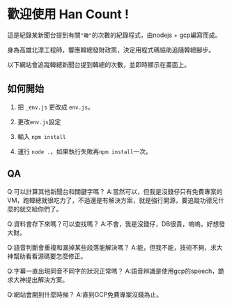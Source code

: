 # 歡迎使用 Han Count !

這是紀錄某新聞台提到有關`"韓"`的次數的紀錄程式，由nodejs + gcp編寫而成。

身為高雄北漂工程師，響應韓總發財政策，決定用程式碼協助追隨韓總腳步。

以下網站會追蹤韓總新聞台提到韓總的次數，並即時顯示在畫面上。

## 如何開始

1. 把 `_env.js` 更改成 `env.js`。

2. 更改`env.js`設定

3. 輸入 `npm install`

4. 運行 `node .`，如果執行失敗再`npm install`一次。

## QA

Q:可以計算其他新聞台和關鍵字嗎？
A:當然可以，但我是沒錢仔只有免費專案的VM，跑韓總就很吃力了，不過還是有解決方案，就是強行開源，要追蹤功德兄什麼的就交給你們了。

Q:資料會存下來嗎？可以查找嗎？
A:不會，我是沒錢仔，DB很貴，嗚嗚，好想發大財。

Q:語音判斷會重複和漏掉某些段落能解決嗎？
A:能，但我不能，技術不夠，求大神幫助看看源碼要怎麼修正。

Q:字幕一直出現同音不同字的狀況正常嗎？
A:語音辨識是使用gcp的speech，跪求大神提出解決方案。

Q:網站會開到什麼時候？
A:直到GCP免費專案沒錢為止。